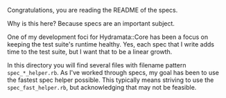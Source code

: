Congratulations, you are reading the README of the specs.

Why is this here? Because specs are an important subject.

One of my development foci for Hydramata::Core has been a focus on keeping the test suite's runtime healthy. Yes, each spec that I write adds time to the test suite, but I want that to be a linear growth.

In this directory you will find several files with filename pattern `spec_*_helper.rb`.
As I've worked through specs, my goal has been to use the fastest spec helper
possible.
This typically means striving to use the `spec_fast_helper.rb`, but acknowledging that may not be feasible.